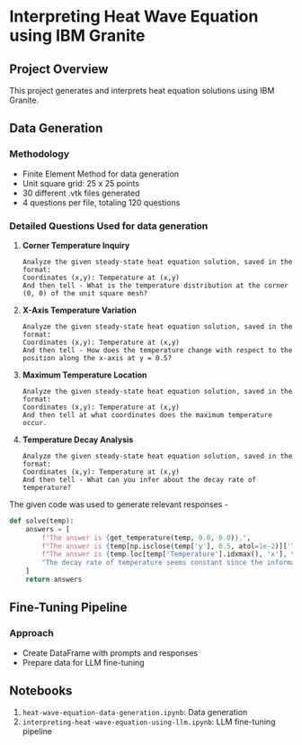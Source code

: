 
# Interpreting Heat Wave Equation using IBM Granite

## Project Overview
This project generates and interprets heat equation solutions using IBM Granite.

## Data Generation

### Methodology
- Finite Element Method for data generation
- Unit square grid: 25 x 25 points
- 30 different .vtk files generated
- 4 questions per file, totaling 120 questions

### Detailed Questions Used for data generation
1. **Corner Temperature Inquiry**
   ```
   Analyze the given steady-state heat equation solution, saved in the format:
   Coordinates (x,y): Temperature at (x,y)
   And then tell - What is the temperature distribution at the corner (0, 0) of the unit square mesh?
   ```

2. **X-Axis Temperature Variation**
   ```
   Analyze the given steady-state heat equation solution, saved in the format:
   Coordinates (x,y): Temperature at (x,y)
   And then tell - How does the temperature change with respect to the position along the x-axis at y = 0.5?
   ```

3. **Maximum Temperature Location**
   ```
   Analyze the given steady-state heat equation solution, saved in the format:
   Coordinates (x,y): Temperature at (x,y)
   And then tell at what coordinates does the maximum temperature occur.
   ```

4. **Temperature Decay Analysis**
   ```
   Analyze the given steady-state heat equation solution, saved in the format:
   Coordinates (x,y): Temperature at (x,y)
   And then tell - What can you infer about the decay rate of temperature?
   ```


The given code was used to generate relevant responses - 
```python
def solve(temp):
    answers = [
        f"The answer is {get_temperature(temp, 0.0, 0.0)}.",
        f"The answer is {temp[np.isclose(temp['y'], 0.5, atol=1e-2)]['Temperature'].mean()}.",
        f"The answer is {temp.loc[temp['Temperature'].idxmax(), 'x'], temp.loc[temp['Temperature'].idxmax(), 'y']}.",
        "The decay rate of temperature seems constant since the information about time is not given."
    ]
    return answers
```


## Fine-Tuning Pipeline

### Approach
- Create DataFrame with prompts and responses
- Prepare data for LLM fine-tuning

## Notebooks
1. `heat-wave-equation-data-generation.ipynb`: Data generation
2. `interpreting-heat-wave-equation-using-llm.ipynb`: LLM fine-tuning pipeline

